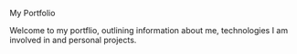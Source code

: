 My Portfolio

Welcome to my portflio, outlining information about me, technologies I am involved in and personal projects.
